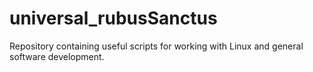 # universal_rubusSanctus

Repository containing useful scripts for working with Linux and general software development. 
